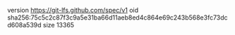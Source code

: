 version https://git-lfs.github.com/spec/v1
oid sha256:75c5c2c87f3c9a5e31ba66d11aeb8ed4c864e69c243b568e3fc73dcd608a539d
size 13365
